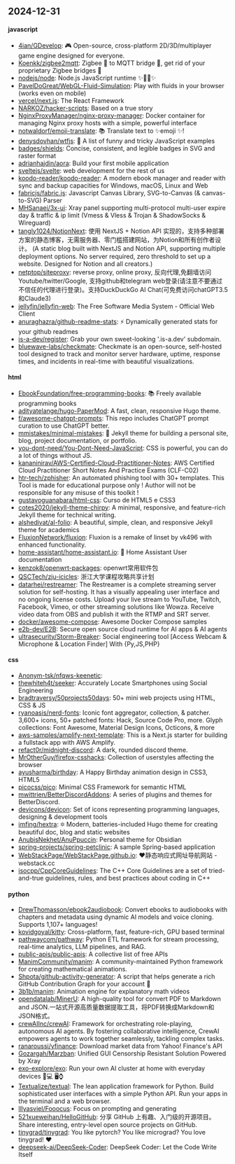 ## 2024-12-31

#### javascript
* [4ian/GDevelop](https://github.com/4ian/GDevelop): 🎮 Open-source, cross-platform 2D/3D/multiplayer game engine designed for everyone.
* [Koenkk/zigbee2mqtt](https://github.com/Koenkk/zigbee2mqtt): Zigbee 🐝 to MQTT bridge 🌉, get rid of your proprietary Zigbee bridges 🔨
* [nodejs/node](https://github.com/nodejs/node): Node.js JavaScript runtime ✨🐢🚀✨
* [PavelDoGreat/WebGL-Fluid-Simulation](https://github.com/PavelDoGreat/WebGL-Fluid-Simulation): Play with fluids in your browser (works even on mobile)
* [vercel/next.js](https://github.com/vercel/next.js): The React Framework
* [NARKOZ/hacker-scripts](https://github.com/NARKOZ/hacker-scripts): Based on a true story
* [NginxProxyManager/nginx-proxy-manager](https://github.com/NginxProxyManager/nginx-proxy-manager): Docker container for managing Nginx proxy hosts with a simple, powerful interface
* [notwaldorf/emoji-translate](https://github.com/notwaldorf/emoji-translate): 📚 Translate text to ✨emoji ✨!
* [denysdovhan/wtfjs](https://github.com/denysdovhan/wtfjs): 🤪 A list of funny and tricky JavaScript examples
* [badges/shields](https://github.com/badges/shields): Concise, consistent, and legible badges in SVG and raster format
* [adrianhajdin/aora](https://github.com/adrianhajdin/aora): Build your first mobile application
* [sveltejs/svelte](https://github.com/sveltejs/svelte): web development for the rest of us
* [koodo-reader/koodo-reader](https://github.com/koodo-reader/koodo-reader): A modern ebook manager and reader with sync and backup capacities for Windows, macOS, Linux and Web
* [fabricjs/fabric.js](https://github.com/fabricjs/fabric.js): Javascript Canvas Library, SVG-to-Canvas (& canvas-to-SVG) Parser
* [MHSanaei/3x-ui](https://github.com/MHSanaei/3x-ui): Xray panel supporting multi-protocol multi-user expire day & traffic & ip limit (Vmess & Vless & Trojan & ShadowSocks & Wireguard)
* [tangly1024/NotionNext](https://github.com/tangly1024/NotionNext): 使用 NextJS + Notion API 实现的，支持多种部署方案的静态博客，无需服务器、零门槛搭建网站，为Notion和所有创作者设计。 (A static blog built with NextJS and Notion API, supporting multiple deployment options. No server required, zero threshold to set up a website. Designed for Notion and all creators.)
* [netptop/siteproxy](https://github.com/netptop/siteproxy): reverse proxy, online proxy, 反向代理,免翻墙访问Youtube/twitter/Google, 支持github和telegram web登录(请注意不要通过不信任的代理进行登录)。支持DuckDuckGo AI Chat(可免费访问chatGPT3.5和Claude3)
* [jellyfin/jellyfin-web](https://github.com/jellyfin/jellyfin-web): The Free Software Media System - Official Web Client
* [anuraghazra/github-readme-stats](https://github.com/anuraghazra/github-readme-stats): ⚡ Dynamically generated stats for your github readmes
* [is-a-dev/register](https://github.com/is-a-dev/register): Grab your own sweet-looking '.is-a.dev' subdomain.
* [bluewave-labs/checkmate](https://github.com/bluewave-labs/checkmate): Checkmate is an open-source, self-hosted tool designed to track and monitor server hardware, uptime, response times, and incidents in real-time with beautiful visualizations.

#### html
* [EbookFoundation/free-programming-books](https://github.com/EbookFoundation/free-programming-books): 📚 Freely available programming books
* [adityatelange/hugo-PaperMod](https://github.com/adityatelange/hugo-PaperMod): A fast, clean, responsive Hugo theme.
* [f/awesome-chatgpt-prompts](https://github.com/f/awesome-chatgpt-prompts): This repo includes ChatGPT prompt curation to use ChatGPT better.
* [mmistakes/minimal-mistakes](https://github.com/mmistakes/minimal-mistakes): 📐 Jekyll theme for building a personal site, blog, project documentation, or portfolio.
* [you-dont-need/You-Dont-Need-JavaScript](https://github.com/you-dont-need/You-Dont-Need-JavaScript): CSS is powerful, you can do a lot of things without JS.
* [kananinirav/AWS-Certified-Cloud-Practitioner-Notes](https://github.com/kananinirav/AWS-Certified-Cloud-Practitioner-Notes): AWS Certified Cloud Practitioner Short Notes And Practice Exams (CLF-C02)
* [htr-tech/zphisher](https://github.com/htr-tech/zphisher): An automated phishing tool with 30+ templates. This Tool is made for educational purpose only ! Author will not be responsible for any misuse of this toolkit !
* [gustavoguanabara/html-css](https://github.com/gustavoguanabara/html-css): Curso de HTML5 e CSS3
* [cotes2020/jekyll-theme-chirpy](https://github.com/cotes2020/jekyll-theme-chirpy): A minimal, responsive, and feature-rich Jekyll theme for technical writing.
* [alshedivat/al-folio](https://github.com/alshedivat/al-folio): A beautiful, simple, clean, and responsive Jekyll theme for academics
* [FluxionNetwork/fluxion](https://github.com/FluxionNetwork/fluxion): Fluxion is a remake of linset by vk496 with enhanced functionality.
* [home-assistant/home-assistant.io](https://github.com/home-assistant/home-assistant.io): 📘 Home Assistant User documentation
* [kenzok8/openwrt-packages](https://github.com/kenzok8/openwrt-packages): openwrt常用软件包
* [QSCTech/zju-icicles](https://github.com/QSCTech/zju-icicles): 浙江大学课程攻略共享计划
* [datarhei/restreamer](https://github.com/datarhei/restreamer): The Restreamer is a complete streaming server solution for self-hosting. It has a visually appealing user interface and no ongoing license costs. Upload your live stream to YouTube, Twitch, Facebook, Vimeo, or other streaming solutions like Wowza. Receive video data from OBS and publish it with the RTMP and SRT server.
* [docker/awesome-compose](https://github.com/docker/awesome-compose): Awesome Docker Compose samples
* [e2b-dev/E2B](https://github.com/e2b-dev/E2B): Secure open source cloud runtime for AI apps & AI agents
* [ultrasecurity/Storm-Breaker](https://github.com/ultrasecurity/Storm-Breaker): Social engineering tool [Access Webcam & Microphone & Location Finder] With {Py,JS,PHP}

#### css
* [Anonym-tsk/nfqws-keenetic](https://github.com/Anonym-tsk/nfqws-keenetic): 
* [thewhiteh4t/seeker](https://github.com/thewhiteh4t/seeker): Accurately Locate Smartphones using Social Engineering
* [bradtraversy/50projects50days](https://github.com/bradtraversy/50projects50days): 50+ mini web projects using HTML, CSS & JS
* [ryanoasis/nerd-fonts](https://github.com/ryanoasis/nerd-fonts): Iconic font aggregator, collection, & patcher. 3,600+ icons, 50+ patched fonts: Hack, Source Code Pro, more. Glyph collections: Font Awesome, Material Design Icons, Octicons, & more
* [aws-samples/amplify-next-template](https://github.com/aws-samples/amplify-next-template): This is a Next.js starter for building a fullstack app with AWS Amplify.
* [refact0r/midnight-discord](https://github.com/refact0r/midnight-discord): A dark, rounded discord theme.
* [MrOtherGuy/firefox-csshacks](https://github.com/MrOtherGuy/firefox-csshacks): Collection of userstyles affecting the browser
* [ayusharma/birthday](https://github.com/ayusharma/birthday): A Happy Birthday animation design in CSS3, HTML5
* [picocss/pico](https://github.com/picocss/pico): Minimal CSS Framework for semantic HTML
* [mwittrien/BetterDiscordAddons](https://github.com/mwittrien/BetterDiscordAddons): A series of plugins and themes for BetterDiscord.
* [devicons/devicon](https://github.com/devicons/devicon): Set of icons representing programming languages, designing & development tools
* [imfing/hextra](https://github.com/imfing/hextra): 🔯 Modern, batteries-included Hugo theme for creating beautiful doc, blog and static websites
* [AnubisNekhet/AnuPpuccin](https://github.com/AnubisNekhet/AnuPpuccin): Personal theme for Obsidian
* [spring-projects/spring-petclinic](https://github.com/spring-projects/spring-petclinic): A sample Spring-based application
* [WebStackPage/WebStackPage.github.io](https://github.com/WebStackPage/WebStackPage.github.io): ❤️静态响应式网址导航网站 - webstack.cc
* [isocpp/CppCoreGuidelines](https://github.com/isocpp/CppCoreGuidelines): The C++ Core Guidelines are a set of tried-and-true guidelines, rules, and best practices about coding in C++

#### python
* [DrewThomasson/ebook2audiobook](https://github.com/DrewThomasson/ebook2audiobook): Convert ebooks to audiobooks with chapters and metadata using dynamic AI models and voice cloning. Supports 1,107+ languages!
* [kovidgoyal/kitty](https://github.com/kovidgoyal/kitty): Cross-platform, fast, feature-rich, GPU based terminal
* [pathwaycom/pathway](https://github.com/pathwaycom/pathway): Python ETL framework for stream processing, real-time analytics, LLM pipelines, and RAG.
* [public-apis/public-apis](https://github.com/public-apis/public-apis): A collective list of free APIs
* [ManimCommunity/manim](https://github.com/ManimCommunity/manim): A community-maintained Python framework for creating mathematical animations.
* [Shpota/github-activity-generator](https://github.com/Shpota/github-activity-generator): A script that helps generate a rich GitHub Contribution Graph for your account 🤖
* [3b1b/manim](https://github.com/3b1b/manim): Animation engine for explanatory math videos
* [opendatalab/MinerU](https://github.com/opendatalab/MinerU): A high-quality tool for convert PDF to Markdown and JSON.一站式开源高质量数据提取工具，将PDF转换成Markdown和JSON格式。
* [crewAIInc/crewAI](https://github.com/crewAIInc/crewAI): Framework for orchestrating role-playing, autonomous AI agents. By fostering collaborative intelligence, CrewAI empowers agents to work together seamlessly, tackling complex tasks.
* [ranaroussi/yfinance](https://github.com/ranaroussi/yfinance): Download market data from Yahoo! Finance's API
* [Gozargah/Marzban](https://github.com/Gozargah/Marzban): Unified GUI Censorship Resistant Solution Powered by Xray
* [exo-explore/exo](https://github.com/exo-explore/exo): Run your own AI cluster at home with everyday devices 📱💻 🖥️⌚
* [Textualize/textual](https://github.com/Textualize/textual): The lean application framework for Python. Build sophisticated user interfaces with a simple Python API. Run your apps in the terminal and a web browser.
* [lllyasviel/Fooocus](https://github.com/lllyasviel/Fooocus): Focus on prompting and generating
* [521xueweihan/HelloGitHub](https://github.com/521xueweihan/HelloGitHub): 分享 GitHub 上有趣、入门级的开源项目。Share interesting, entry-level open source projects on GitHub.
* [tinygrad/tinygrad](https://github.com/tinygrad/tinygrad): You like pytorch? You like micrograd? You love tinygrad! ❤️
* [deepseek-ai/DeepSeek-Coder](https://github.com/deepseek-ai/DeepSeek-Coder): DeepSeek Coder: Let the Code Write Itself
